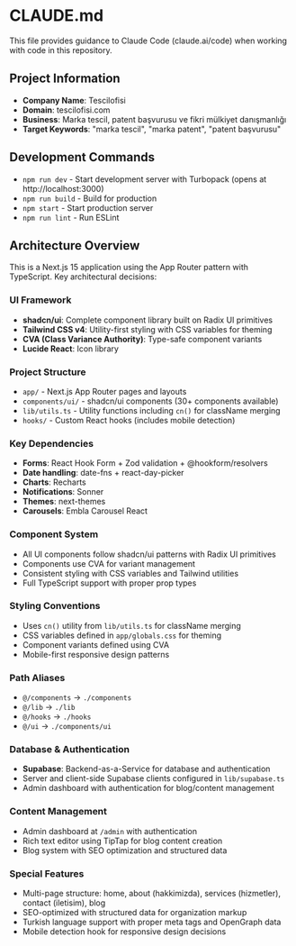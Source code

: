 # CLAUDE.md

This file provides guidance to Claude Code (claude.ai/code) when working with code in this repository.

## Project Information
- **Company Name**: Tescilofisi
- **Domain**: tescilofisi.com
- **Business**: Marka tescil, patent başvurusu ve fikri mülkiyet danışmanlığı
- **Target Keywords**: "marka tescil", "marka patent", "patent başvurusu"

## Development Commands

- `npm run dev` - Start development server with Turbopack (opens at http://localhost:3000)
- `npm run build` - Build for production
- `npm start` - Start production server
- `npm run lint` - Run ESLint

## Architecture Overview

This is a Next.js 15 application using the App Router pattern with TypeScript. Key architectural decisions:

### UI Framework
- **shadcn/ui**: Complete component library built on Radix UI primitives
- **Tailwind CSS v4**: Utility-first styling with CSS variables for theming
- **CVA (Class Variance Authority)**: Type-safe component variants
- **Lucide React**: Icon library

### Project Structure
- `app/` - Next.js App Router pages and layouts
- `components/ui/` - shadcn/ui components (30+ components available)
- `lib/utils.ts` - Utility functions including `cn()` for className merging
- `hooks/` - Custom React hooks (includes mobile detection)

### Key Dependencies
- **Forms**: React Hook Form + Zod validation + @hookform/resolvers
- **Date handling**: date-fns + react-day-picker
- **Charts**: Recharts
- **Notifications**: Sonner
- **Themes**: next-themes
- **Carousels**: Embla Carousel React

### Component System
- All UI components follow shadcn/ui patterns with Radix UI primitives
- Components use CVA for variant management
- Consistent styling with CSS variables and Tailwind utilities
- Full TypeScript support with proper prop types

### Styling Conventions
- Uses `cn()` utility from `lib/utils.ts` for className merging
- CSS variables defined in `app/globals.css` for theming
- Component variants defined using CVA
- Mobile-first responsive design patterns

### Path Aliases
- `@/components` → `./components`
- `@/lib` → `./lib` 
- `@/hooks` → `./hooks`
- `@/ui` → `./components/ui`

### Database & Authentication
- **Supabase**: Backend-as-a-Service for database and authentication
- Server and client-side Supabase clients configured in `lib/supabase.ts`
- Admin dashboard with authentication for blog/content management

### Content Management
- Admin dashboard at `/admin` with authentication
- Rich text editor using TipTap for blog content creation
- Blog system with SEO optimization and structured data

### Special Features
- Multi-page structure: home, about (hakkimizda), services (hizmetler), contact (iletisim), blog
- SEO-optimized with structured data for organization markup
- Turkish language support with proper meta tags and OpenGraph data
- Mobile detection hook for responsive design decisions
